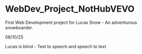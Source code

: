 # WebDev_Project_NotHubVEVO
First Web Development project for Lucas Snow - An adventurous snowboarder.


08/10/25

Lucas is blind - Text to speech and speech to text

